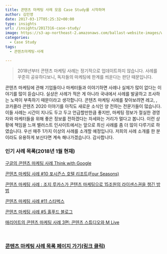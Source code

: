 ```yaml
---
title: 콘텐츠 마케팅 사례 모음 Case Study를 시작하며
author: 김민영
date: 2017-03-17T05:25:32+00:00
type: insights
url: /insights/2017316-case-study/
image: https://s3-ap-northeast-2.amazonaws.com/ballast-website-images/wp-content/uploads/2017/02/15110119/img-3.png
categories:
  - Case Study
tags:
  - 콘텐츠마케팅-사례

---
```


>2018년부터 콘텐츠 마케팅 사례는 정기적으로 업데이트하지 않습니다. 사례를 꾸준히 공유하다보니, 독자들의 마케팅에 한계를 씌운다는 판단 때문입니다.   

콘텐츠 마케팅에 관해 기업들이나 마케터들과 이야기하면 사례나 실체가 많이 없다는 이야기를 많이 듣습니다. 실상은 사례가 적은 게 아니라 국내에서 사례를 발굴하고 조사하는 노력이 부족하기 때문이라고 생각합니다. 콘텐츠 마케팅 사례를 찾아보려면 레고, , 코카콜라 콘텐츠 2020 이야기를 아직도 새로운 소식인 양 전하는 전문가들이 많습니다. 이들 사례는 시간이 지나도 두고 두고 언급할만한큼 좋지만, 마케팅 정보가 절실한 경영자와 마케터들을 위해 좋은 정보를 전하겠다는 자세와는 거리가 멀다고 봅니다.
이런 상황에 책임을 느껴 밸러스트 인사이트에서는 앞으로 최신 사례를 좀 더 많이 다루기로 하였습니다.
우선 매주 1가지 이상의 사례를 소개할 예정입니다.
저희의 사례 소개를 한 분이라도 유용하게 보신다면 계속 해나가겠습니다.
감사합니다.

### 인기 사례 목록(2018년 1월 현재)

[구글의 콘텐츠 마케팅 사례 Think with Google][1]

[콘텐츠 마케팅 사례 #10 포시즌스 호텔 리조트(Four Seasons)][2]

[콘텐츠 마케팅 사례 : 조지 루카스가 콘텐츠 마케팅으로 15조원의 라이센스권을 챙긴 방법][3]

[콘텐츠 마케팅 사례 #11 스타벅스][4]

[콘텐츠 마케팅 사례 #5 홀푸드 블로그][5]

[매리어트의 콘텐츠 마케팅 사례 3편: 콘텐츠 스튜디오와 M Live][6]

&nbsp;

### [콘텐츠 마케팅 사례 목록 페이지 가기(링크 클릭)][7]

&nbsp;

 [1]: /insights/2017421-think-with-google/
 [2]: /insights/%ec%bd%98%ed%85%90%ec%b8%a0-%eb%a7%88%ec%bc%80%ed%8c%85-%ec%82%ac%eb%a1%80-10-%ed%8f%ac%ec%8b%9c%ec%a6%8c%ec%8a%a4-%ed%98%b8%ed%85%94/
 [3]: /insights/%ec%bd%98%ed%85%90%ec%b8%a0-%eb%a7%88%ec%bc%80%ed%8c%85-%ec%82%ac%eb%a1%80-%ec%8a%a4%ed%83%80%ec%9b%8c%ec%a6%88-%ec%82%ac%ec%97%85-%eb%aa%a8%eb%8d%b8/
 [4]: /insights/%ec%bd%98%ed%85%90%ec%b8%a0-%eb%a7%88%ec%bc%80%ed%8c%85-%ec%82%ac%eb%a1%80-11-%ec%8a%a4%ed%83%80%eb%b2%85%ec%8a%a4/
 [5]: /insights/cmcase-5-wholefoods/
 [6]: /insights/2017411-3/
 [7]: /insights/category/case-study/